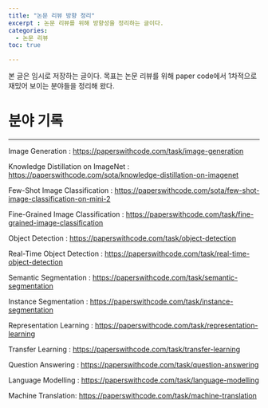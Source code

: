 ```yaml
---
title: "논문 리뷰 방향 정리"
excerpt : 논문 리뷰를 위해 방향성을 정리하는 글이다.
categories:
  - 논문 리뷰
toc: true

---
```


본 글은 임시로 저장하는 글이다.
목표는 논문 리뷰를 위해 paper code에서 1차적으로 재밌어 보이는 분야들을 정리해 왔다.

# 분야 기록
---

Image Generation :
https://paperswithcode.com/task/image-generation

Knowledge Distillation on ImageNet : https://paperswithcode.com/sota/knowledge-distillation-on-imagenet

Few-Shot Image Classification : 
https://paperswithcode.com/sota/few-shot-image-classification-on-mini-2

Fine-Grained Image Classification : 
https://paperswithcode.com/task/fine-grained-image-classification

Object Detection :
https://paperswithcode.com/task/object-detection


Real-Time Object Detection :
https://paperswithcode.com/task/real-time-object-detection

Semantic Segmentation :
https://paperswithcode.com/task/semantic-segmentation

Instance Segmentation :
https://paperswithcode.com/task/instance-segmentation

Representation Learning :
https://paperswithcode.com/task/representation-learning


Transfer Learning :
https://paperswithcode.com/task/transfer-learning

Question Answering :
https://paperswithcode.com/task/question-answering

Language Modelling :
https://paperswithcode.com/task/language-modelling

Machine Translation: 
https://paperswithcode.com/task/machine-translation

